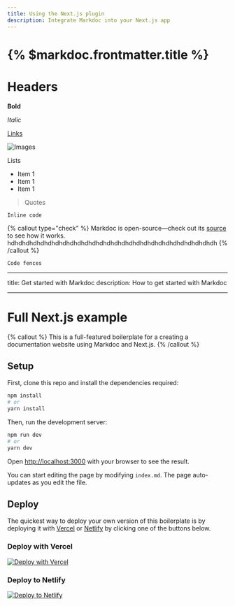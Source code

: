 ```yaml
---
title: Using the Next.js plugin
description: Integrate Markdoc into your Next.js app
---
```


# {% $markdoc.frontmatter.title %}

# Headers

**Bold**

_Italic_

[Links](/docs/nodes)

![Images](/logo.svg)

Lists

-   Item 1
-   Item 1
-   Item 1

> Quotes

`Inline code`

{% callout type="check" %}
Markdoc is open-source—check out its [source](http://github.com/markdoc/markdoc) to see how it works. hdhdhdhdhdhdhdhdhdhdhdhdhdhdhdhdhdhdhdhdhdhdhdhdhdhdhdhdh
{% /callout %}

```
Code fences
```

---

title: Get started with Markdoc
description: How to get started with Markdoc

---

# Full Next.js example

{% callout %}
This is a full-featured boilerplate for a creating a documentation website using Markdoc and Next.js.
{% /callout %}

## Setup

First, clone this repo and install the dependencies required:

```bash
npm install
# or
yarn install
```

Then, run the development server:

```bash
npm run dev
# or
yarn dev
```

Open [http://localhost:3000](http://localhost:3000) with your browser to see the result.

You can start editing the page by modifying `index.md`. The page auto-updates as you edit the file.

## Deploy

The quickest way to deploy your own version of this boilerplate is by deploying it with [Vercel](https://vercel.com) or [Netlify](https://www.netlify.com/) by clicking one of the buttons below.

### Deploy with Vercel

[![Deploy with Vercel](https://vercel.com/button)](https://vercel.com/new/clone?repository-url=https://github.com/markdoc/next.js-starter)

### Deploy to Netlify

[![Deploy to Netlify](https://www.netlify.com/img/deploy/button.svg)](https://app.netlify.com/start/deploy?repository=https://github.com/markdoc/next.js-starter)
